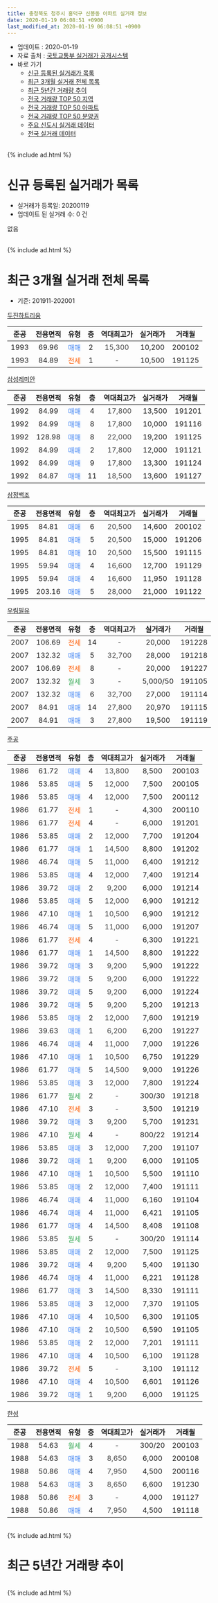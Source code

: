 ```yaml
---
title: 충청북도 청주시 흥덕구 신봉동 아파트 실거래 정보
date: 2020-01-19 06:08:51 +0900
last_modified_at: 2020-01-19 06:08:51 +0900
---
```


* 업데이트 : 2020-01-19
* 자료 출처 : [국토교통부 실거래가 공개시스템](http://rt.molit.go.kr)
* 바로 가기
    * [신규 등록된 실거래가 목록](#신규-등록된-실거래가-목록)
    * [최근 3개월 실거래 전체 목록](#최근-3개월-실거래-전체-목록)
    * [최근 5년간 거래량 추이](#최근-5년간-거래량-추이)
    * [전국 거래량 TOP 50 지역](https://apt-info.github.io/apt-trade-info/최근-3개월-전국에서-가장-거래가-많이-발생한-지역)
    * [전국 거래량 TOP 50 아파트](https://apt-info.github.io/apt-trade-info/최근-3개월-전국에서-가장-거래가-많이-발생한-아파트)
    * [전국 거래량 TOP 50 분양권](https://apt-info.github.io/apt-trade-info/최근-3개월-전국에서-가장-거래가-많이-발생한-분양권)
    * [주요 신도시 실거래 데이터](https://apt-info.github.io/apt-trade-info/주요-신도시)
    * [전국 실거래 데이터](https://apt-info.github.io/apt-trade-info/전국)
<br>
{% include ad.html %}
<br>

# 신규 등록된 실거래가 목록
* 실거래가 등록일: 20200119
* 업데이트 된 실거래 수: 0 건

없음

<br>
{% include ad.html %}
<br>

# 최근 3개월 실거래 전체 목록
* 기준: 201911-202001


[두진하트리움](https://search.naver.com/search.naver?query=%EC%B6%A9%EC%B2%AD%EB%B6%81%EB%8F%84+%EC%B2%AD%EC%A3%BC%EC%8B%9C+%ED%9D%A5%EB%8D%95%EA%B5%AC+%EC%8B%A0%EB%B4%89%EB%8F%99+%EB%91%90%EC%A7%84%ED%95%98%ED%8A%B8%EB%A6%AC%EC%9B%80)

|준공|전용면적|유형|층|역대최고가|실거래가|거래월|
|:---:|:---:|:---:|:---:|:---:|:---:|:---:|
|1993|69.96|<span style="color:#4285f3">매매</span>|2|<span style="color:#444444">15,300</span>|10,200|200102|
|1993|84.89|<span style="color:#ff5a00">전세</span>|1|<span style="color:#444444">-</span>|10,500|191125|

[삼성레미안](https://search.naver.com/search.naver?query=%EC%B6%A9%EC%B2%AD%EB%B6%81%EB%8F%84+%EC%B2%AD%EC%A3%BC%EC%8B%9C+%ED%9D%A5%EB%8D%95%EA%B5%AC+%EC%8B%A0%EB%B4%89%EB%8F%99+%EC%82%BC%EC%84%B1%EB%A0%88%EB%AF%B8%EC%95%88)

|준공|전용면적|유형|층|역대최고가|실거래가|거래월|
|:---:|:---:|:---:|:---:|:---:|:---:|:---:|
|1992|84.99|<span style="color:#4285f3">매매</span>|4|<span style="color:#444444">17,800</span>|13,500|191201|
|1992|84.99|<span style="color:#4285f3">매매</span>|8|<span style="color:#444444">17,800</span>|10,000|191116|
|1992|128.98|<span style="color:#4285f3">매매</span>|8|<span style="color:#444444">22,000</span>|19,200|191125|
|1992|84.99|<span style="color:#4285f3">매매</span>|2|<span style="color:#444444">17,800</span>|12,000|191121|
|1992|84.99|<span style="color:#4285f3">매매</span>|9|<span style="color:#444444">17,800</span>|13,300|191124|
|1992|84.87|<span style="color:#4285f3">매매</span>|11|<span style="color:#444444">18,500</span>|13,600|191127|

[삼정백조](https://search.naver.com/search.naver?query=%EC%B6%A9%EC%B2%AD%EB%B6%81%EB%8F%84+%EC%B2%AD%EC%A3%BC%EC%8B%9C+%ED%9D%A5%EB%8D%95%EA%B5%AC+%EC%8B%A0%EB%B4%89%EB%8F%99+%EC%82%BC%EC%A0%95%EB%B0%B1%EC%A1%B0)

|준공|전용면적|유형|층|역대최고가|실거래가|거래월|
|:---:|:---:|:---:|:---:|:---:|:---:|:---:|
|1995|84.81|<span style="color:#4285f3">매매</span>|6|<span style="color:#444444">20,500</span>|14,600|200102|
|1995|84.81|<span style="color:#4285f3">매매</span>|5|<span style="color:#444444">20,500</span>|15,000|191206|
|1995|84.81|<span style="color:#4285f3">매매</span>|10|<span style="color:#444444">20,500</span>|15,500|191115|
|1995|59.94|<span style="color:#4285f3">매매</span>|4|<span style="color:#444444">16,600</span>|12,700|191129|
|1995|59.94|<span style="color:#4285f3">매매</span>|4|<span style="color:#444444">16,600</span>|11,950|191128|
|1995|203.16|<span style="color:#4285f3">매매</span>|5|<span style="color:#444444">28,000</span>|21,000|191122|

[우림필유](https://search.naver.com/search.naver?query=%EC%B6%A9%EC%B2%AD%EB%B6%81%EB%8F%84+%EC%B2%AD%EC%A3%BC%EC%8B%9C+%ED%9D%A5%EB%8D%95%EA%B5%AC+%EC%8B%A0%EB%B4%89%EB%8F%99+%EC%9A%B0%EB%A6%BC%ED%95%84%EC%9C%A0)

|준공|전용면적|유형|층|역대최고가|실거래가|거래월|
|:---:|:---:|:---:|:---:|:---:|:---:|:---:|
|2007|106.69|<span style="color:#ff5a00">전세</span>|14|<span style="color:#444444">-</span>|20,000|191228|
|2007|132.32|<span style="color:#4285f3">매매</span>|5|<span style="color:#444444">32,700</span>|28,000|191218|
|2007|106.69|<span style="color:#ff5a00">전세</span>|8|<span style="color:#444444">-</span>|20,000|191227|
|2007|132.32|<span style="color:#34a853">월세</span>|3|<span style="color:#444444">-</span>|5,000/50|191105|
|2007|132.32|<span style="color:#4285f3">매매</span>|6|<span style="color:#444444">32,700</span>|27,000|191114|
|2007|84.91|<span style="color:#4285f3">매매</span>|14|<span style="color:#444444">27,800</span>|20,970|191115|
|2007|84.91|<span style="color:#4285f3">매매</span>|3|<span style="color:#444444">27,800</span>|19,500|191119|

[주공](https://search.naver.com/search.naver?query=%EC%B6%A9%EC%B2%AD%EB%B6%81%EB%8F%84+%EC%B2%AD%EC%A3%BC%EC%8B%9C+%ED%9D%A5%EB%8D%95%EA%B5%AC+%EC%8B%A0%EB%B4%89%EB%8F%99+%EC%A3%BC%EA%B3%B5)

|준공|전용면적|유형|층|역대최고가|실거래가|거래월|
|:---:|:---:|:---:|:---:|:---:|:---:|:---:|
|1986|61.72|<span style="color:#4285f3">매매</span>|4|<span style="color:#444444">13,800</span>|8,500|200103|
|1986|53.85|<span style="color:#4285f3">매매</span>|5|<span style="color:#444444">12,000</span>|7,500|200105|
|1986|53.85|<span style="color:#4285f3">매매</span>|4|<span style="color:#444444">12,000</span>|7,500|200112|
|1986|61.77|<span style="color:#ff5a00">전세</span>|1|<span style="color:#444444">-</span>|4,300|200110|
|1986|61.77|<span style="color:#ff5a00">전세</span>|4|<span style="color:#444444">-</span>|6,000|191201|
|1986|53.85|<span style="color:#4285f3">매매</span>|2|<span style="color:#444444">12,000</span>|7,700|191204|
|1986|61.77|<span style="color:#4285f3">매매</span>|1|<span style="color:#444444">14,500</span>|8,800|191202|
|1986|46.74|<span style="color:#4285f3">매매</span>|5|<span style="color:#444444">11,000</span>|6,400|191212|
|1986|53.85|<span style="color:#4285f3">매매</span>|4|<span style="color:#444444">12,000</span>|7,400|191214|
|1986|39.72|<span style="color:#4285f3">매매</span>|2|<span style="color:#444444">9,200</span>|6,000|191214|
|1986|53.85|<span style="color:#4285f3">매매</span>|5|<span style="color:#444444">12,000</span>|6,900|191212|
|1986|47.10|<span style="color:#4285f3">매매</span>|1|<span style="color:#444444">10,500</span>|6,900|191212|
|1986|46.74|<span style="color:#4285f3">매매</span>|5|<span style="color:#444444">11,000</span>|6,000|191207|
|1986|61.77|<span style="color:#ff5a00">전세</span>|4|<span style="color:#444444">-</span>|6,300|191221|
|1986|61.77|<span style="color:#4285f3">매매</span>|1|<span style="color:#444444">14,500</span>|8,800|191222|
|1986|39.72|<span style="color:#4285f3">매매</span>|3|<span style="color:#444444">9,200</span>|5,900|191222|
|1986|39.72|<span style="color:#4285f3">매매</span>|5|<span style="color:#444444">9,200</span>|6,000|191222|
|1986|39.72|<span style="color:#4285f3">매매</span>|5|<span style="color:#444444">9,200</span>|6,000|191224|
|1986|39.72|<span style="color:#4285f3">매매</span>|5|<span style="color:#444444">9,200</span>|5,200|191213|
|1986|53.85|<span style="color:#4285f3">매매</span>|2|<span style="color:#444444">12,000</span>|7,600|191219|
|1986|39.63|<span style="color:#4285f3">매매</span>|1|<span style="color:#444444">6,200</span>|6,200|191227|
|1986|46.74|<span style="color:#4285f3">매매</span>|4|<span style="color:#444444">11,000</span>|7,000|191226|
|1986|47.10|<span style="color:#4285f3">매매</span>|1|<span style="color:#444444">10,500</span>|6,750|191229|
|1986|61.77|<span style="color:#4285f3">매매</span>|5|<span style="color:#444444">14,500</span>|9,000|191226|
|1986|53.85|<span style="color:#4285f3">매매</span>|3|<span style="color:#444444">12,000</span>|7,800|191224|
|1986|61.77|<span style="color:#34a853">월세</span>|2|<span style="color:#444444">-</span>|300/30|191218|
|1986|47.10|<span style="color:#ff5a00">전세</span>|3|<span style="color:#444444">-</span>|3,500|191219|
|1986|39.72|<span style="color:#4285f3">매매</span>|3|<span style="color:#444444">9,200</span>|5,700|191231|
|1986|47.10|<span style="color:#34a853">월세</span>|4|<span style="color:#444444">-</span>|800/22|191214|
|1986|53.85|<span style="color:#4285f3">매매</span>|3|<span style="color:#444444">12,000</span>|7,200|191107|
|1986|39.72|<span style="color:#4285f3">매매</span>|1|<span style="color:#444444">9,200</span>|6,000|191105|
|1986|47.10|<span style="color:#4285f3">매매</span>|1|<span style="color:#444444">10,500</span>|5,500|191110|
|1986|53.85|<span style="color:#4285f3">매매</span>|2|<span style="color:#444444">12,000</span>|7,400|191111|
|1986|46.74|<span style="color:#4285f3">매매</span>|4|<span style="color:#444444">11,000</span>|6,160|191104|
|1986|46.74|<span style="color:#4285f3">매매</span>|4|<span style="color:#444444">11,000</span>|6,421|191105|
|1986|61.77|<span style="color:#4285f3">매매</span>|4|<span style="color:#444444">14,500</span>|8,408|191108|
|1986|53.85|<span style="color:#34a853">월세</span>|5|<span style="color:#444444">-</span>|300/20|191114|
|1986|53.85|<span style="color:#4285f3">매매</span>|2|<span style="color:#444444">12,000</span>|7,500|191125|
|1986|39.72|<span style="color:#4285f3">매매</span>|4|<span style="color:#444444">9,200</span>|5,400|191130|
|1986|46.74|<span style="color:#4285f3">매매</span>|4|<span style="color:#444444">11,000</span>|6,221|191128|
|1986|61.77|<span style="color:#4285f3">매매</span>|3|<span style="color:#444444">14,500</span>|8,330|191111|
|1986|53.85|<span style="color:#4285f3">매매</span>|3|<span style="color:#444444">12,000</span>|7,370|191105|
|1986|47.10|<span style="color:#4285f3">매매</span>|4|<span style="color:#444444">10,500</span>|6,300|191105|
|1986|47.10|<span style="color:#4285f3">매매</span>|2|<span style="color:#444444">10,500</span>|6,590|191105|
|1986|53.85|<span style="color:#4285f3">매매</span>|2|<span style="color:#444444">12,000</span>|7,201|191111|
|1986|47.10|<span style="color:#4285f3">매매</span>|4|<span style="color:#444444">10,500</span>|6,100|191128|
|1986|39.72|<span style="color:#ff5a00">전세</span>|5|<span style="color:#444444">-</span>|3,100|191112|
|1986|47.10|<span style="color:#4285f3">매매</span>|4|<span style="color:#444444">10,500</span>|6,601|191126|
|1986|39.72|<span style="color:#4285f3">매매</span>|1|<span style="color:#444444">9,200</span>|6,000|191125|


<script async src="//pagead2.googlesyndication.com/pagead/js/adsbygoogle.js"></script>
<!-- 기본 -->
<ins class="adsbygoogle"
     style="display:block"
     data-ad-client="ca-pub-1142216861245946"
     data-ad-slot="4805727019"
     data-ad-format="auto"
     data-full-width-responsive="true"></ins>
<script>
(adsbygoogle = window.adsbygoogle || []).push({});
</script>


[한성](https://search.naver.com/search.naver?query=%EC%B6%A9%EC%B2%AD%EB%B6%81%EB%8F%84+%EC%B2%AD%EC%A3%BC%EC%8B%9C+%ED%9D%A5%EB%8D%95%EA%B5%AC+%EC%8B%A0%EB%B4%89%EB%8F%99+%ED%95%9C%EC%84%B1)

|준공|전용면적|유형|층|역대최고가|실거래가|거래월|
|:---:|:---:|:---:|:---:|:---:|:---:|:---:|
|1988|54.63|<span style="color:#34a853">월세</span>|4|<span style="color:#444444">-</span>|300/20|200103|
|1988|54.63|<span style="color:#4285f3">매매</span>|3|<span style="color:#444444">8,650</span>|6,000|200108|
|1988|50.86|<span style="color:#4285f3">매매</span>|4|<span style="color:#444444">7,950</span>|4,500|200116|
|1988|54.63|<span style="color:#4285f3">매매</span>|3|<span style="color:#444444">8,650</span>|6,600|191230|
|1988|50.86|<span style="color:#ff5a00">전세</span>|3|<span style="color:#444444">-</span>|4,000|191127|
|1988|50.86|<span style="color:#4285f3">매매</span>|4|<span style="color:#444444">7,950</span>|4,500|191118|


<br>
{% include ad.html %}
<br>

# 최근 5년간 거래량 추이


<div style="width:100%;">
    <canvas id="deal_progress" height="200"></canvas>
</div>

<script>
new Chart(document.getElementById("deal_progress"), {
    type: 'line',
    data: {
        labels: ['201501','201502','201503','201504','201505','201506','201507','201508','201509','201510','201511','201512','201601','201602','201603','201604','201605','201606','201607','201608','201609','201610','201611','201612','201701','201702','201703','201704','201705','201706','201707','201708','201709','201710','201711','201712','201801','201802','201803','201804','201805','201806','201807','201808','201809','201810','201811','201812','201901','201902','201903','201904','201905','201906','201907','201908','201909','201910','201911','201912','202001'],
        datasets: [{
            label: '매매',
            pointRadius: 1,
            data: [22, 21, 19, 23, 20, 26, 17, 22, 17, 16, 14, 8, 15, 12, 18, 11, 12, 25, 15, 12, 12, 16, 13, 4, 7, 8, 13, 9, 13, 8, 7, 8, 16, 6, 6, 8, 14, 11, 17, 20, 9, 6, 12, 7, 5, 11, 16, 6, 6, 6, 12, 10, 10, 8, 6, 10, 13, 16, 31, 24, 7],
            borderColor: "rgba(255, 201, 14, 1)",
            backgroundColor: "rgba(255, 201, 14, 0.5)",
            fill: false,
            lineTension: 0
        },{
            label: '전월세',
            pointRadius: 1,
            data: [10, 9, 16, 10, 6, 12, 13, 10, 8, 18, 16, 6, 6, 10, 12, 10, 11, 9, 7, 5, 6, 7, 5, 3, 7, 10, 11, 12, 6, 6, 8, 6, 6, 3, 7, 4, 6, 4, 9, 7, 4, 7, 4, 3, 8, 6, 11, 10, 14, 10, 17, 8, 5, 4, 4, 4, 9, 8, 5, 7, 2],
            borderColor: "rgba(0, 141, 185, 1)",
            backgroundColor: "rgba(0, 141, 185, 0.5)",
            fill: false,
            lineTension: 0
        }
        ]
    },
    options: {
        responsive: true,
        title: {
            display: false
        },
        tooltips: {
            mode: 'index',
            intersect: false
        },
        hover: {
            mode: 'nearest',
            intersect: true
        },
        scales: {
            xAxes: [{
                display: true,
                scaleLabel: {
                    display: true,
                    labelString: '년/월'
                }
            }],
            yAxes: [{
                display: true,
                ticks: {
                    suggestedMin: 0,
                },
                scaleLabel: {
                    display: true,
                    labelString: '실거래 수'
                }
            }]
        }
    }
});

</script>


<br>
{% include ad.html %}
<br>


